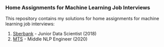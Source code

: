 ### Home Assignments for Machine Learning Job Interviews
This repository contains my solutions for home assignments for machine learning job interviews:
1. [Sberbank](sber) - Junior Data Scientist (2018)
2. [MTS](mts) - Middle NLP Engineer (2020)
